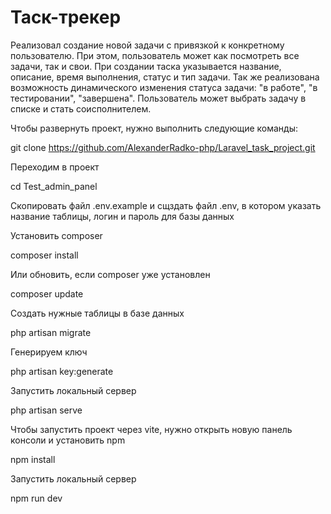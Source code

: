 # Таск-трекер

Реализовал создание новой задачи с привязкой к конкретному пользователю. При этом, пользователь может как посмотреть все задачи, так и свои. При создании таска указывается название, описание, время выполнения, статус и тип задачи. Так же реализована возможность динамического изменения статуса задачи: "в работе", "в тестировании", "завершена". Пользователь может выбрать задачу в списке и стать соисполнителем.

Чтобы развернуть проект, нужно выполнить следующие команды: </br>

git clone https://github.com/AlexanderRadko-php/Laravel_task_project.git

Переходим в проект </br>

cd Test_admin_panel

Скопировать файл .env.example и сщздать файл .env, в котором указать название таблицы, логин и пароль для базы данных </br>

Установить composer </br>

composer install

Или обновить, если composer уже установлен </br>

composer update

Создать нужные таблицы в базе данных </br>

php artisan migrate

Генерируем ключ </br>

php artisan key:generate

Запустить локальный сервер </br>

php artisan serve

Чтобы запустить проект через vite, нужно открыть новую панель консоли и установить npm </br>

npm install

Запустить локальный сервер </br>

npm run dev




